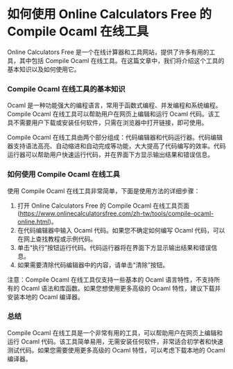 如何使用 Online Calculators Free 的 Compile Ocaml 在线工具
=================================================

Online Calculators Free 是一个在线计算器和工具网站，提供了许多有用的工具，其中包括 Compile Ocaml 在线工具。在这篇文章中，我们将介绍这个工具的基本知识以及如何使用它。

### Compile Ocaml 在线工具的基本知识

Ocaml 是一种功能强大的编程语言，常用于函数式编程、并发编程和系统编程。Compile Ocaml 在线工具可以帮助用户在网页上编辑和运行 Ocaml 代码。该工具不需要用户下载或安装任何软件，只需在浏览器中打开链接，即可使用。

Compile Ocaml 在线工具由两个部分组成：代码编辑器和代码运行器。代码编辑器支持语法高亮、自动缩进和自动完成等功能，大大提高了代码编写的效率。代码运行器可以帮助用户快速运行代码，并在界面下方显示输出结果和错误信息。

### 如何使用 Compile Ocaml 在线工具

使用 Compile Ocaml 在线工具非常简单，下面是使用方法的详细步骤：

1. 打开 Online Calculators Free 的 Compile Ocaml 在线工具页面 (<https://www.onlinecalculatorsfree.com/zh-tw/tools/compile-ocaml-online.html>)。
2. 在代码编辑器中输入 Ocaml 代码。如果您不确定如何编写 Ocaml 代码，可以在网上查找教程或示例代码。
3. 单击“执行”按钮运行代码。代码运行器将在界面下方显示输出结果和错误信息。
4. 如果需要清除代码编辑器中的内容，请单击“清除”按钮。

注意：Compile Ocaml 在线工具仅支持一些基本的 Ocaml 语言特性，不支持所有的 Ocaml 语法和库函数。如果您想使用更多高级的 Ocaml 特性，建议下载并安装本地的 Ocaml 编译器。

### 总结

Compile Ocaml 在线工具是一个非常有用的工具，可以帮助用户在网页上编辑和运行 Ocaml 代码。该工具简单易用，无需安装任何软件，非常适合初学者和快速测试代码。如果您需要使用更多高级的 Ocaml 特性，可以考虑下载本地的 Ocaml 编译器。